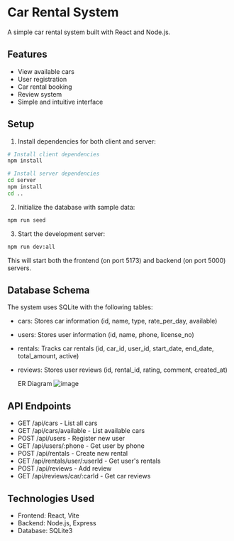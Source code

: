# Car Rental System

A simple car rental system built with React and Node.js.

## Features

- View available cars
- User registration
- Car rental booking
- Review system
- Simple and intuitive interface

## Setup

1. Install dependencies for both client and server:

```bash
# Install client dependencies
npm install

# Install server dependencies
cd server
npm install
cd ..
```

2. Initialize the database with sample data:

```bash
npm run seed
```

3. Start the development server:

```bash
npm run dev:all
```

This will start both the frontend (on port 5173) and backend (on port 5000) servers.

## Database Schema

The system uses SQLite with the following tables:

- cars: Stores car information (id, name, type, rate_per_day, available)
- users: Stores user information (id, name, phone, license_no)
- rentals: Tracks car rentals (id, car_id, user_id, start_date, end_date, total_amount, active)
- reviews: Stores user reviews (id, rental_id, rating, comment, created_at)

  ER Diagram
![image](https://github.com/user-attachments/assets/f152a3a7-aeac-4f96-99e4-6a8844bc09e1)


## API Endpoints

- GET /api/cars - List all cars
- GET /api/cars/available - List available cars
- POST /api/users - Register new user
- GET /api/users/:phone - Get user by phone
- POST /api/rentals - Create new rental
- GET /api/rentals/user/:userId - Get user's rentals
- POST /api/reviews - Add review
- GET /api/reviews/car/:carId - Get car reviews

## Technologies Used

- Frontend: React, Vite
- Backend: Node.js, Express
- Database: SQLite3
